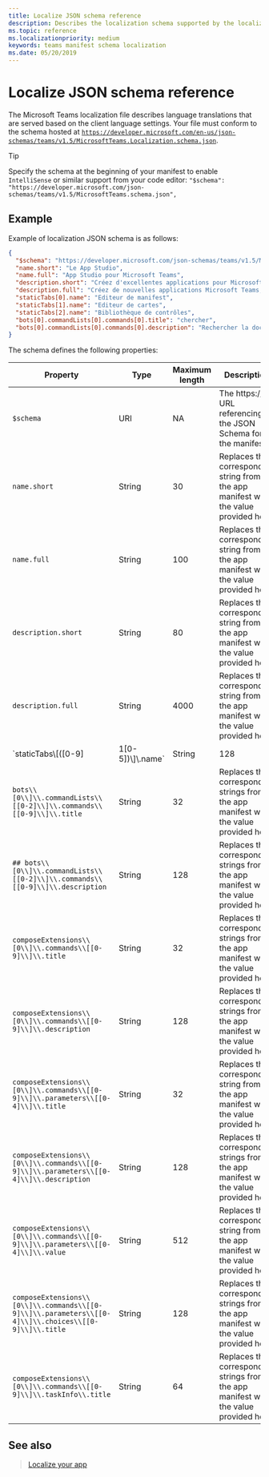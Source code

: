 ```yaml
---
title: Localize JSON schema reference
description: Describes the localization schema supported by the localization file for Microsoft Teams
ms.topic: reference
ms.localizationpriority: medium
keywords: teams manifest schema localization
ms.date: 05/20/2019
---
```


# Localize JSON schema reference

The Microsoft Teams localization file describes language translations that are served based on the client language settings. Your file must conform to the schema hosted at [`https://developer.microsoft.com/en-us/json-schemas/teams/v1.5/MicrosoftTeams.Localization.schema.json`](https://developer.microsoft.com/en-us/json-schemas/teams/v1.5/MicrosoftTeams.Localization.schema.json). 

> [!TIP]
> Specify the schema at the beginning of your manifest to enable `IntelliSense` or similar support from your code editor: `"$schema": "https://developer.microsoft.com/json-schemas/teams/v1.5/MicrosoftTeams.schema.json",`

## Example 

Example of localization JSON schema is as follows:

```json
{
  "$schema": "https://developer.microsoft.com/json-schemas/teams/v1.5/MicrosoftTeams.schema.json",
  "name.short": "Le App Studio",
  "name.full": "App Studio pour Microsoft Teams",
  "description.short": "Créez d'excellentes applications pour Microsoft Teams avec App Studio.",
  "description.full": "Créez de nouvelles applications Microsoft Teams, concevez et prévisualisez des cartes bot, et explorez la documentation avec App Studio.",
  "staticTabs[0].name": "Editeur de manifest",
  "staticTabs[1].name": "Editeur de cartes",
  "staticTabs[2].name": "Bibliothèque de contrôles",
  "bots[0].commandLists[0].commands[0].title": "chercher",
  "bots[0].commandLists[0].commands[0].description": "Rechercher la documentation Teams pertinente"
}
```

The schema defines the following properties:

|Property|Type|Maximum length|Description|
|---------------|--------|---------|------------------|
|`$schema`|URI|NA|The https:// URL referencing the JSON Schema for the manifest.|
|`name.short`|String|30|Replaces the corresponding string from the app manifest with the value provided here.|
|`name.full`|String|100|Replaces the corresponding string from the app manifest with the value provided here.|
|`description.short`|String|80|Replaces the corresponding string from the app manifest with the value provided here.|
|`description.full`|String|4000|Replaces the corresponding string from the app manifest with the value provided here.|
|`staticTabs\\[([0-9]|1[0-5])\\]\\.name`|String|128|Replaces the corresponding strings from the app manifest with the value provided here.|
|`bots\\[0\\]\\.commandLists\\[[0-2]\\]\\.commands\\[[0-9]\\]\\.title`|String|32|Replaces the corresponding strings from the app manifest with the value provided here.|
|`## bots\\[0\\]\\.commandLists\\[[0-2]\\]\\.commands\\[[0-9]\\]\\.description`|String|128|Replaces the corresponding strings from the app manifest with the value provided here.|
|`composeExtensions\\[0\\]\\.commands\\[[0-9]\\]\\.title`|String|32|Replaces the corresponding strings from the app manifest with the value provided here.|
|`composeExtensions\\[0\\]\\.commands\\[[0-9]\\]\\.description`|String|128|Replaces the corresponding strings from the app manifest with the value provided here.|
|`composeExtensions\\[0\\]\\.commands\\[[0-9]\\]\\.parameters\\[[0-4]\\]\\.title`|String|32|Replaces the corresponding string from the app manifest with the value provided here.|
|`composeExtensions\\[0\\]\\.commands\\[[0-9]\\]\\.parameters\\[[0-4]\\]\\.description`|String|128|Replaces the corresponding strings from the app manifest with the value provided here.|
|`composeExtensions\\[0\\]\\.commands\\[[0-9]\\]\\.parameters\\[[0-4]\\]\\.value`|String|512|Replaces the corresponding string from the app manifest with the value provided here.|
|`composeExtensions\\[0\\]\\.commands\\[[0-9]\\]\\.parameters\\[[0-4]\\]\\.choices\\[[0-9]\\]\\.title`|String|128|Replaces the corresponding strings from the app manifest with the value provided here.|
|`composeExtensions\\[0\\]\\.commands\\[[0-9]\\]\\.taskInfo\\.title`|String|64|Replaces the corresponding strings from the app manifest with the value provided here.|

## See also

> [Localize your app](~/concepts/build-and-test/apps-localization.md)
